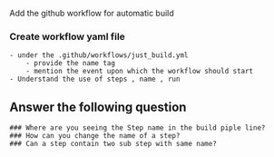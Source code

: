 Add the github workflow for automatic build

### Create workflow yaml file
    - under the .github/workflows/just_build.yml
        - provide the name tag
        - mention the event upon which the workflow should start
    - Understand the use of steps , name , run

## Answer the following question
    ### Where are you seeing the Step name in the build piple line?
    ### How can you change the name of a step?
    ### Can a step contain two sub step with same name?

